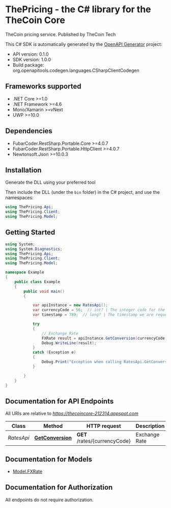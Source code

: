 # ThePricing - the C# library for the TheCoin Core

TheCoin pricing service.  Published by TheCoin Tech

This C# SDK is automatically generated by the [OpenAPI Generator](https://openapi-generator.tech) project:

- API version: 0.1.0
- SDK version: 1.0.0
- Build package: org.openapitools.codegen.languages.CSharpClientCodegen

<a name="frameworks-supported"></a>
## Frameworks supported
- .NET Core >=1.0
- .NET Framework >=4.6
- Mono/Xamarin >=vNext
- UWP >=10.0

<a name="dependencies"></a>
## Dependencies
- FubarCoder.RestSharp.Portable.Core >=4.0.7
- FubarCoder.RestSharp.Portable.HttpClient >=4.0.7
- Newtonsoft.Json >=10.0.3

<a name="installation"></a>
## Installation
Generate the DLL using your preferred tool

Then include the DLL (under the `bin` folder) in the C# project, and use the namespaces:
```csharp
using ThePricing.Api;
using ThePricing.Client;
using ThePricing.Model;
```
<a name="getting-started"></a>
## Getting Started

```csharp
using System;
using System.Diagnostics;
using ThePricing.Api;
using ThePricing.Client;
using ThePricing.Model;

namespace Example
{
    public class Example
    {
        public void main()
        {

            var apiInstance = new RatesApi();
            var currencyCode = 56;  // int? | The integer code for the countries currency
            var timestamp = 789;  // long? | The timestamp we are requesting valid values for

            try
            {
                // Exchange Rate
                FXRate result = apiInstance.GetConversion(currencyCode, timestamp);
                Debug.WriteLine(result);
            }
            catch (Exception e)
            {
                Debug.Print("Exception when calling RatesApi.GetConversion: " + e.Message );
            }

        }
    }
}
```

<a name="documentation-for-api-endpoints"></a>
## Documentation for API Endpoints

All URIs are relative to *https://thecoincore-212314.appspot.com*

Class | Method | HTTP request | Description
------------ | ------------- | ------------- | -------------
*RatesApi* | [**GetConversion**](docs/RatesApi.md#getconversion) | **GET** /rates/{currencyCode} | Exchange Rate


<a name="documentation-for-models"></a>
## Documentation for Models

 - [Model.FXRate](docs/FXRate.md)


<a name="documentation-for-authorization"></a>
## Documentation for Authorization

All endpoints do not require authorization.
